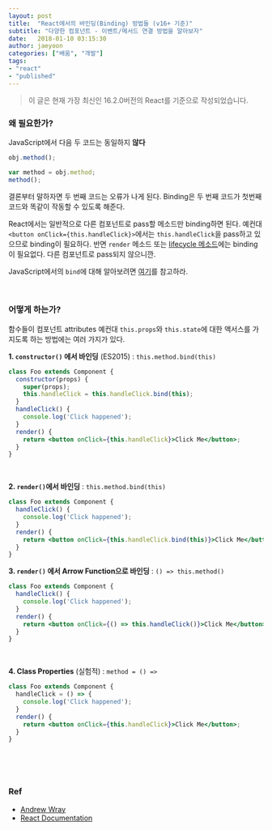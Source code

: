 ```yaml
---
layout: post
title:  "React에서의 바인딩(Binding) 방법들 (v16+ 기준)"
subtitle: "다양한 컴포넌트 - 이벤트/메서드 연결 방법을 알아보자"
date:   2018-01-10 03:15:30
author: jaeyoon
categories: ["배움", "개발"]
tags:
- "react"
- "published"
---
```


> 이 글은 현재 가장 최신인 16.2.0버전의 React를 기준으로 작성되었습니다. 

### 왜 필요한가?

JavaScript에서 다음 두 코드는 동일하지 **않다**

```jsx
obj.method();
```

```jsx
var method = obj.method;
method();
```

결론부터 말하자면 두 번째 코드는 오류가 나게 된다. Binding은 두 번째 코드가 첫번째 코드와 똑같이 작동할 수 있도록 해준다.

React에서는 일반적으로 다른 컴포넌트로 pass할 메소드만 binding하면 된다. 예컨대 `<button onClick={this.handleClick}>`에서는 `this.handleClick`을 pass하고 있으므로 binding이 필요하다. 반면 `render` 메소드 또는 [lifecycle 메소드](https://hackernoon.com/reactjs-component-lifecycle-methods-a-deep-dive-38275d9d13c0)에는 binding이 필요없다. 다른 컴포넌트로 pass되지 않으니깐.

JavaScript에서의 `bind`에 대해 알아보려면 [여기](http://yehudakatz.com/2011/08/11/understanding-javascript-function-invocation-and-this/)를 참고하라.

<br>



### 어떻게 하는가?

함수들이 컴포넌트 attributes 예컨대 `this.props`와 `this.state`에 대한 액서스를 가지도록 하는 방법에는 여러 가지가 있다.



**1. `constructor()` 에서 바인딩** (ES2015) : `this.method.bind(this)`

   ```jsx
   class Foo extends Component {
     constructor(props) {
       super(props);
       this.handleClick = this.handleClick.bind(this);
     }
     handleClick() {
       console.log('Click happened');
     }
     render() {
       return <button onClick={this.handleClick}>Click Me</button>;
     }
   }
   ```

   ​

**2. `render()`에서 바인딩** : `this.method.bind(this)`

   ```jsx
   class Foo extends Component {
     handleClick() {
       console.log('Click happened');
     }
     render() {
       return <button onClick={this.handleClick.bind(this)}>Click Me</button>;
     }
   }
   ```

    

**3. `render()` 에서 Arrow Function으로 바인딩** : `() => this.method()`

   ```jsx
   class Foo extends Component {
     handleClick() {
       console.log('Click happened');
     }
     render() {
       return <button onClick={() => this.handleClick()}>Click Me</button>;
     }
   }
   ```

   ​

**4. Class Properties** (실험적) : `method = () =>`

   ```jsx
   class Foo extends Component {
     handleClick = () => {
       console.log('Click happened');
     }
     render() {
       return <button onClick={this.handleClick}>Click Me</button>;
     }
   }
   ```
   ​

<br>


### Ref

- [Andrew Wray](https://blog.andrewray.me/react-es6-autobinding-and-createclass/)
- [React Documentation](https://reactjs.org/docs/faq-functions.html#why-is-binding-necessary-at-all)

